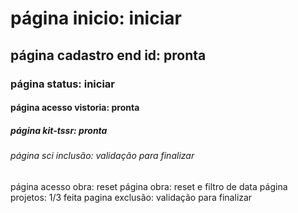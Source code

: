 <h1>página inicio: iniciar </h1>
<h2>página cadastro end id: pronta</h2>
<h3>página status: iniciar</h3>
<h4>página acesso vistoria: pronta</h4>
<h5>página kit-tssr: pronta</h5>
<h6>página sci inclusão: validação para finalizar</h6>
<h7>página acesso obra: reset</h7>
<h8>página obra: reset e filtro de data</h8>
<h9>página projetos: 1/3 feita</h9>
<h10>pagina exclusão: validação para finalizar </h10>

